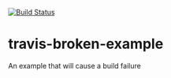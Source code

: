 [![Build Status](https://travis-ci.org/smart-twists/travis-broken-example.svg?branch=master)](https://travis-ci.org/smart-twists/travis-broken-example)
# travis-broken-example

An example that will cause a build failure
